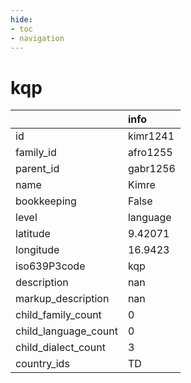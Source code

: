 ```yaml
---
hide:
- toc
- navigation
---
```

# kqp
|                      | info     |
|:---------------------|:---------|
| id                   | kimr1241 |
| family_id            | afro1255 |
| parent_id            | gabr1256 |
| name                 | Kimre    |
| bookkeeping          | False    |
| level                | language |
| latitude             | 9.42071  |
| longitude            | 16.9423  |
| iso639P3code         | kqp      |
| description          | nan      |
| markup_description   | nan      |
| child_family_count   | 0        |
| child_language_count | 0        |
| child_dialect_count  | 3        |
| country_ids          | TD       |